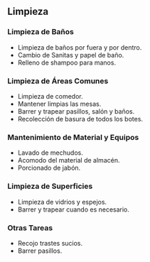 ## Limpieza

### Limpieza de Baños
- Limpieza de baños por fuera y por dentro.
- Cambio de Sanitas y papel de baño.
- Relleno de shampoo para manos.

### Limpieza de Áreas Comunes
- Limpieza de comedor.
- Mantener limpias las mesas.
- Barrer y trapear pasillos, salón y baños.
- Recolección de basura de todos los botes.

### Mantenimiento de Material y Equipos
- Lavado de mechudos.
- Acomodo del material de almacén.
- Porcionado de jabón.

### Limpieza de Superficies
- Limpieza de vidrios y espejos.
- Barrer y trapear cuando es necesario.

### Otras Tareas
- Recojo trastes sucios.
- Barrer pasillos.
